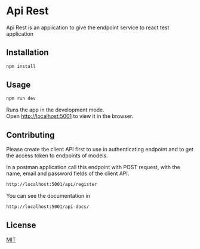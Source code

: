 # Api Rest

Api Rest is an application to give the endpoint service to react test application

## Installation


```bash
npm install
```

## Usage

```bash
npm run dev
```
Runs the app in the development mode.<br />
Open [http://localhost:5001](http://localhost:5001/api) to view it in the browser.

## Contributing
Please create the client API first to use in authenticating endpoint and to get the access token to endpoints of models.

In a postman application call this endpoint with POST request, with the name, email and password fields of the client API. 

```bash
http://localhost:5001/api/register
```

You can see the documentation in 



```bash
http://localhost:5001/api-docs/
```
## License
[MIT](https://choosealicense.com/licenses/mit/)